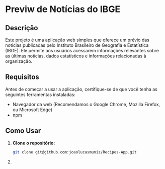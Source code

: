 # Previw de Notícias do IBGE

## Descrição

Este projeto é uma aplicação web simples que oferece um prévio das notícias publicadas pelo Instituto Brasileiro de Geografia e Estatística (IBGE). Ele permite aos usuários acessarem informações relevantes sobre as últimas notícias, dados estatísticos e informações relacionadas à organização.

## Requisitos

Antes de começar a usar a aplicação, certifique-se de que você tenha as seguintes ferramentas instaladas:

- Navegador da web (Recomendamos o Google Chrome, Mozilla Firefox, ou Microsoft Edge)
- npm

## Como Usar

1. **Clone o repositório:**

   ```bash
   git clone git@github.com:joaolucasmuniz/Recipes-App.git
   ```

2.  
